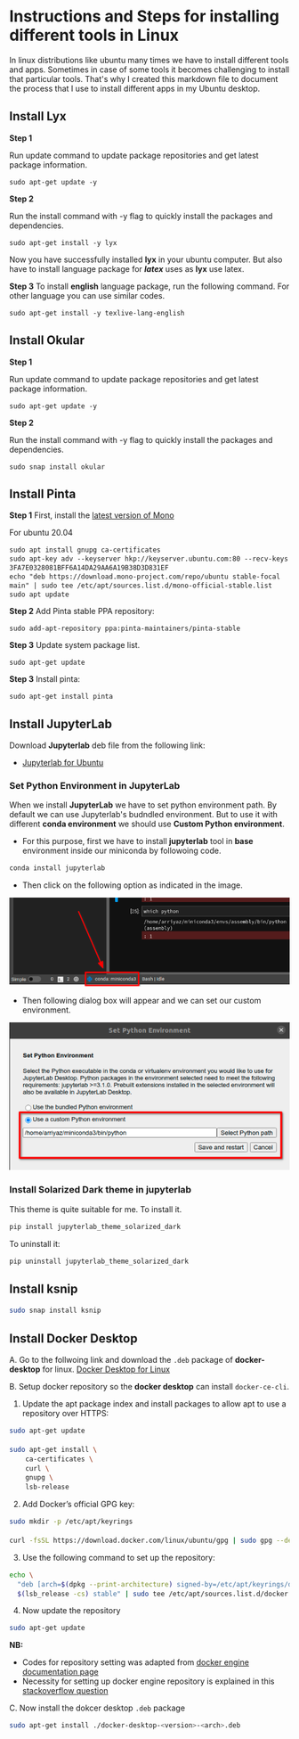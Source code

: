# Instructions and Steps for installing different tools in Linux

In linux distributions like ubuntu many times we have to install different tools and apps. Sometimes in case of some tools it becomes challenging to install that particular tools.
That's why I created this markdown file to document the process that I use to install different apps in my Ubuntu desktop.


## Install Lyx

**Step 1**

Run update command to update package repositories and get latest package information.
```shell
sudo apt-get update -y
```
**Step 2**

Run the install command with -y flag to quickly install the packages and dependencies.
```shell
sudo apt-get install -y lyx
```
Now you have successfully installed **lyx** in your ubuntu computer. But also have to install language package for ***latex*** uses as **lyx** use latex.

**Step 3**
To install **english** language package, run the  following command. For other language you can use similar codes.

```shell
sudo apt-get install -y texlive-lang-english
```

## Install Okular

**Step 1**

Run update command to update package repositories and get latest package information.
```shell
sudo apt-get update -y
```
**Step 2**

Run the install command with -y flag to quickly install the packages and dependencies.
```shell
sudo snap install okular
```

## Install Pinta

**Step 1**
First, install the [latest version of Mono](https://www.mono-project.com/download/stable/#download-lin)

For ubuntu 20.04
```shell
sudo apt install gnupg ca-certificates
sudo apt-key adv --keyserver hkp://keyserver.ubuntu.com:80 --recv-keys 3FA7E0328081BFF6A14DA29AA6A19B38D3D831EF
echo "deb https://download.mono-project.com/repo/ubuntu stable-focal main" | sudo tee /etc/apt/sources.list.d/mono-official-stable.list
sudo apt update
```
**Step 2**
Add Pinta stable PPA repository:
```shell
sudo add-apt-repository ppa:pinta-maintainers/pinta-stable
```
**Step 3**
Update system package list.
```shell
sudo apt-get update
```
**Step 3**
Install pinta:
```shell
sudo apt-get install pinta
```

## Install **JupyterLab**
Download **Jupyterlab** deb file from the following link:  
- [Jupyterlab for Ubuntu](https://github.com/jupyterlab/jupyterlab-desktop/releases/latest/download/JupyterLab-Setup-Debian.deb)

### Set Python Environment in JupyterLab
When we install **JupyterLab** we have to set python environment path. By default we can use Jupyterlab's budndled environment. But to use it with different **conda environment** we should use **Custom Python environment**.

- For this purpose, first we have to install **jupyterlab**
tool in **base** environment inside our miniconda by followoing code.  
```bash
conda install jupyterlab
```
- Then click on the following option as indicated in the image.

![Set-python-environment-1](./images/set-python-env-1.png)

- Then following dialog box will appear and we can set our custom environment.

![Set-python-environment-2](./images/set-python-env-2.png)

### Install Solarized Dark theme in jupyterlab
This theme is quite suitable for me. To install it.
```bash
pip install jupyterlab_theme_solarized_dark
```
To uninstall it:
```bash
pip uninstall jupyterlab_theme_solarized_dark
```

## Install ksnip
```bash
sudo snap install ksnip
```
## Install Docker Desktop
A. Go to the follwoing link and download the `.deb` package of **docker-desktop** for linux.
[Docker Desktop for Linux](https://docs.docker.com/desktop/install/linux-install/)

B. Setup docker repository so the **docker desktop** can install `docker-ce-cli`.  

1. Update the apt package index and install packages to allow apt to use a repository over HTTPS:

```bash
sudo apt-get update
 
sudo apt-get install \
    ca-certificates \
    curl \
    gnupg \
    lsb-release
```
2. Add Docker’s official GPG key:

```bash
sudo mkdir -p /etc/apt/keyrings

curl -fsSL https://download.docker.com/linux/ubuntu/gpg | sudo gpg --dearmor -o /etc/apt/keyrings/docker.gpg

```
3. Use the following command to set up the repository:

```bash
echo \
  "deb [arch=$(dpkg --print-architecture) signed-by=/etc/apt/keyrings/docker.gpg] https://download.docker.com/linux/ubuntu \
  $(lsb_release -cs) stable" | sudo tee /etc/apt/sources.list.d/docker.list > /dev/null
```

4. Now update the repository
 ```bash
 sudo apt-get update
 ```
 
**NB:**
-  Codes for repository setting was adapted from [docker engine documentation page](https://docs.docker.com/engine/install/ubuntu/#install-using-the-repository)
-  Necessity for setting up docker engine repository is explained in this [stackoverflow question](https://stackoverflow.com/questions/72299444/docker-desktop-doesnt-install-saying-docker-ce-cli-not-installable)

C. Now install the dokcer desktop `.deb` package
```bash
sudo apt-get install ./docker-desktop-<version>-<arch>.deb
```
